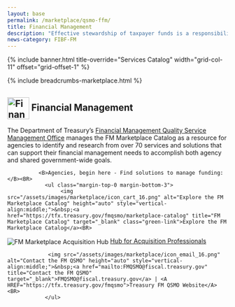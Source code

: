 ```yaml
---
layout: base
permalink: /marketplace/qsmo-ffm/
title: Financial Management
description: "Effective stewardship of taxpayer funds is a responsibility of the Federal Government and the Chief Financial Officer. Federal agencies currently manage over $6.7 trillion in annual spending."
news-category: FIBF-FM 
---
```



{% include banner.html title-override="Services Catalog" width="grid-col-11" offset="grid-offset-1" %}

<style>
  a.green-link {
    color: #D83933; /* Red color */
  }
</style>


<div class="grid-container">
    <div class="grid-row grid-gap">
            <div class="tablet:grid-col-10 tablet:grid-offset-1 padding-top-1">
            {% include breadcrumbs-marketplace.html %}
            </div>
    </div>
</div>

<section class="pm" id="financial-management">
    <div class="grid-container">
        <div class="grid-row">
            <div class="tablet:grid-col-6 tablet:grid-offset-1 padding-top-4 tablet:padding-right-3 display-flex flex-column">
                <h2 class="margin-bottom-0 margin-top-0">
                   <img src="/assets/images/fibf/icons/icon.corefm.webp" alt="Financial Management Icon" width="50px" height="auto" style="vertical-align:middle;"> Financial Management
                </h2>
                <p>
                    The Department of Treasury’s <a href="https://tfx.treasury.gov/fmqsmo" title="Financial Management Quality Service Management Office" target="_blank">Financial Management Quality Service Management Office</a> manages the FM Marketplace Catalog as a resource for agencies to identify and research from over 70 services and solutions that can support their financial management needs to accomplish both agency and shared government-wide goals.
                </p>

              <B>Agencies, begin here - Find solutions to manage funding:</B><BR>
                <ul class="margin-top-0 margin-bottom-3">
                     <img src="/assets/images/marketplace/icon_cart_16.png" alt="Explore the FM Marketplace Catalog" height="auto" style="vertical-align:middle;">&nbsp;<a href="https://tfx.treasury.gov/fmqsmo/marketplace-catalog" title="FM Marketplace Catalog" target="_blank" class="green-link">Explore the FM Marketplace Catalog</a><BR>
  <img src="/assets/images/marketplace/icon_acquisitionhub_16.png" alt="FM Marketplace Acquisition Hub" height="auto" style="vertical-align:middle;">&nbsp;<a href="https://acquisitiongateway.gov/shared-services/resources/4215" title="FM Marketplace Acquisition Hub" target="_blank">Hub for Acquisition Professionals</a><BR>
            
                 <img src="/assets/images/marketplace/icon_email_16.png" alt="Contact the FM QSMO" height="auto" style="vertical-align:middle;">&nbsp;<a href="mailto:FMQSMO@fiscal.treasury.gov" title="Contact the FM QSMO" target="_blank">FMQSMO@fiscal.treasury.gov</a> | <A HREF="https://tfx.treasury.gov/fmqsmo">Treasury FM QSMO Website</A><BR>
                </ul>


 <style>
    /* Basic styling */
    video {
      width: 600px; /* Set video width */
      height: auto; /* Height will auto adjust to the aspect ratio */
    }

    /* Hide native controls by default */
    video::-internal-media-controls {
      display: none;
    }

    video::-webkit-media-controls {
      display: none;
    }

    /* Show custom controls only when hovering over the video */
    .custom-controls {
      display: none;
      position: absolute;
      bottom: 10px;
      width: 100%;
      text-align: center;
    }

    .video-container:hover .custom-controls {
      display: block; /* Show controls on hover */
    }

    .video-container {
      position: relative; /* So we can position controls over the video */
    }

    /* Style the control buttons */
    .custom-controls button {
      margin: 5px;
      padding: 5px 10px;
      background-color: #333;
      color: #fff;
      border: none;
      cursor: pointer;
    }

     /* Progress bar styling */
    .progress-bar {
      flex-grow: 1;
      height: 5px;
      background-color: #555;
      margin: 0 10px;
      position: relative;
    }

    .progress {
      height: 100%;
      background-color: #f00;
      width: 0%;
    }


    

    
  </style>



<!-- Video Player -->
<div class="video-container" style="display: flex; justify-content: center; align-items: center; height: 100%;">
  <video id="myVideo" preload="metadata" width="320px;" height="240px;" poster="/assets/images/marketplace/thumbnail_FMQSMO_video.png" aria-label="What is Quality Service Management Office video">
    <source src="https://www.fiscal.treasury.gov/videos/fmqsmo/what-is-the-FMQSMO.mp4" type="video/mp4">
    Your browser does not support the video tag.
  </video>
  <div class="custom-controls">
    <button onclick="playPause()">Play/Pause</button>
    <button onclick="stopVideo()">Stop</button>
    <button onclick="toggleFullscreen()">Fullscreen</button>
   <div class="progress-bar">
    <div id="progress" class="progress"></div>
  </div>
  <span id="timer">0:00 / 0:00</span>

  </div>
</div>





<script>
  // JavaScript to handle play/pause, stop, and fullscreen actions
  var video = document.getElementById("myVideo");
  
    
    // Toggle play/pause when clicking the video itself
  video.addEventListener('click', function() {
    playPause();
  });

    
  function playPause() {
    if (video.paused) {
      video.play();
    } else {
      video.pause();
    }
  }

  function stopVideo() {
    video.pause();
    video.currentTime = 0;
  }

  function toggleFullscreen() {
    if (video.requestFullscreen) {
      video.requestFullscreen();
    } else if (video.mozRequestFullScreen) { /* Firefox */
      video.mozRequestFullScreen();
    } else if (video.webkitRequestFullscreen) { /* Chrome, Safari and Opera */
      video.webkitRequestFullscreen();
    } else if (video.msRequestFullscreen) { /* IE/Edge */
      video.msRequestFullscreen();
    }
  }

 // Update progress bar and timer
  video.addEventListener('timeupdate', () => {
    const percentage = (video.currentTime / video.duration) * 100;
    progress.style.width = `${percentage}%`;

    const minutes = Math.floor(video.currentTime / 60);
    const seconds = Math.floor(video.currentTime % 60);
    const totalMinutes = Math.floor(video.duration / 60);
    const totalSeconds = Math.floor(video.duration % 60);

    timer.textContent = `${minutes}:${seconds.toString().padStart(2, '0')} / ${totalMinutes}:${totalSeconds.toString().padStart(2, '0')}`;
  });

 // Ensure progress bar persists while video is playing
  video.addEventListener('play', () => {
    requestAnimationFrame(updateProgress);
  });

  function updateProgress() {
    if (!video.paused && !video.ended) {
      const percentage = (video.currentTime / video.duration) * 100;
      progress.style.width = `${percentage}%`;
      requestAnimationFrame(updateProgress);
    }
  }
    
    
</script>




             <P></P>
              
                <hr class="margin-top-auto width-full">
            </div>
            <div class="tablet:grid-col-5 padding-top-4 display-flex flex-column">
           
     <!-- Data and Business Standards -->
            
                
                <div class="display-flex flex-align-center">
                    <!-- <svg class="usa-icon usa-icon--size-4 text-primary" aria-hidden="true" focusable="false" role="img"><use xlink:href="{{ site.baseurl }}/assets/img/sprite.svg#local_grocery_store"></use></svg> -->
                    <h2 class="margin-bottom-0 margin-top-0">
                        <img src="/assets/images/marketplace/icon_why.png" alt="Why does it matter?" height="auto" style="vertical-align:middle;">
                        Why does it matter?
                    </h2>
                </div>
             
                  <p>
                    <B>In 2024, Federal agencies managed over $6.8 trillion of funding in alignment with the federal budget.</B><sup>1</sup>.  
                    </p>
                    <p>
                    Effective stewardship of taxpayer funds is a responsibility of the Federal Government and the Chief Financial Officer.  Common goals and objectives in agency financial management include:
                </p>
                <ul class="margin-top-0">
                    <li>Improving Financial Transparency</li>
                    <li>Enhancing Internal Controls to Reduce Risk</li>
                    <li>Integrating Agency Performance with Budgeting</li>
                    <li>Strengthening Payment Integrity</li>
                    <li>Automating Financial Processes</li>
                    <li>Using Data to Maximize Agency Resource Allocation</li>
                </ul>

A high-performing marketplace of the expertise and advanced financial management technologies will (1) improve the likelihood of success in delivering on the administration's fiscal priorities (2) increase the availability of data to improve transparency, accountability and strategic decision-making in Federal spending (3) increase  cost-effectiveness in agency resource optimization (4) improve management efficiency and reduce risk.
<BR><BR>
<sup>1 Source:<A HREF="https://www.cbo.gov/topics/budget">Congressional Budget Office, 2024</A></sup>
                    
                <hr class="margin-top-auto width-full">
            </div>
        </div>
        <div class="grid-row">
            <div class="tablet:grid-col-6 tablet:grid-offset-1 tablet:padding-right-3 display-flex flex-column">
          
                
                     <div class="display-flex flex-align-center">
                    <!-- <svg class="usa-icon usa-icon--size-4 text-primary" aria-hidden="true" focusable="false" role="img"><use xlink:href="{{ site.baseurl }}/assets/img/sprite.svg#check_circle"></use></svg> -->
                    <h2 class="margin-bottom-0 margin-top-0">

  <img src="/assets/images/marketplace/icon_standards.png" alt="Data and Business Standards" height="auto" style="vertical-align:middle;">
                        Data and Business Standards                 
                    </h2>
                </div>
                
Standardization increases the likelihood of agency success in partnering with industry to procure and deploy modern solutions, improves interoperability across management and operations functions, and avails agency decision-makers with the evidence needed to effectively leverage financial management as a means to deliver on their agencies' priorities.

    <ul class="margin-top-2">
                    <li><a href="https://ussm.gsa.gov/fibf-fm/#business_lifecycle" title="Budget Execution" target="_blank">Budget Execution</a></li>
                    <li><a href="https://ussm.gsa.gov/fibf-fm/#business_lifecycle" title="Financial Asset and Information Management">Financial Asset and Information Management</a></li>
                    <li><a href="https://ussm.gsa.gov/fibf-fm/#business_lifecycle" title="Business Lifecycle">Payable Management</a></li>
                    <li><a href="https://ussm.gsa.gov/fibf-fm/#business_lifecycle" title="Revenue Management">Revenue Management</a></li>
                    <li><a href="https://ussm.gsa.gov/fibf-fm/#business_lifecycle" title="Business Lifecycle">Receivable and Collection Management</a></li>
                    <li><a href="https://ussm.gsa.gov/fibf-fm/#business_lifecycle" title="Business Lifecycle">Delinquent Debt Management</a></li>
                    <li><a href="https://ussm.gsa.gov/fibf-fm/#business_lifecycle" title="Business Lifecycle">Cost Management</a></li>
                    <li><a href="https://ussm.gsa.gov/fibf-fm/#business_lifecycle" title="Business Lifecycle">General Ledger Management</a></li>
                    <li><a href="https://ussm.gsa.gov/fibf-fm/#business_lifecycle" title="Business Lifecycle" target="_blank">Financial Reconciliation</a></li>
                    <li><a href="https://ussm.gsa.gov/fibf-fm/#business_lifecycle" title="Business Lifecycle">Financial / Performance Reporting</a></li>
                    <li><a href="https://ussm.gsa.gov/fibf-fm/#standard_data_elements" title="Business Lifecycle">Standard Data Elements for Federal Financial Management</a></li>

</ul>
You may also be interested in:<BR>
   <ul class="margin-top-2">
 <li><a href="https://tfx.treasury.gov/fmqsmo/fmcf" title="Federal Financial Management Capability Framework">Federal Financial Management Capability Framework</a></li>
   </ul>

                
                
               


                <hr class="margin-top-auto width-full">
            </div>
            <div class="tablet:grid-col-5 display-flex flex-column">
                <div class="display-flex flex-align-center">
                    <!-- <svg class="usa-icon usa-icon--size-4 text-primary" aria-hidden="true" focusable="false" role="img"><use xlink:href="{{ site.baseurl }}/assets/img/sprite.svg#verified_user"></use></svg> -->
                    <h2 class="margin-bottom-0 margin-top-0">
                    
                     <img src="/assets/images/marketplace/icon_priorities.png" alt="Goals, Priority, & Policy Alignment" height="auto" style="vertical-align:middle;">
                        Goal, Priority, & Policy Alignment
                    
                
                    </h2>
                </div>
            
                           <p class="margin-top-1 margin-bottom-1"><b>President's Management Agenda</b></p>
                <ul class="margin-top-0 margin-bottom-0" style="list-style-position: inside; padding-left: 0px; margin-left:0;">
                    <li style="margin-left: 2px;">Priority 3: <a href="https://www.performance.gov/pma/businessofgov/#overview" title="performance.gov" target="_blank">Managing the Business of Government</a>, Strategy 2 <a href="https://www.performance.gov/pma/businessofgov/strategy/2/" target="_blank" title="Strengthen Federal Financial Management">Strengthen Federal Financial Management.</a></li>
                </ul>

                
                  <p class="margin-top-1 margin-bottom-1"><b>Policy and Statute</b></p>
                <ul class="margin-top-0 margin-bottom-0" style="list-style-position: inside; padding-left: 0px; margin-left:0;">
                    <li style="margin-left: 2px;"><a href="https://www.whitehouse.gov/wp-content/uploads/2019/04/M-19-16.pdf?page=3" title="Centralized Mission Support Capabilities for the Federal Government" target="_blank"> M-19-16: Centralized Mission Support Capabilities for the Federal Government</a></li>
                    <li style="margin-left: 2px;"><a href="https://www.congress.gov/113/plaws/publ101/PLAW-113publ101.pdf" title="DATA Act of 2014" target="_blank">DATA Act of 2014</a></li>
                    <li style="margin-left: 2px;"><a href="https://www.congress.gov/bill/104th-congress/house-bill/4319" title="Federal Financial Management Improvement Act" target="_blank">Federal Financial Management Improvement Act</a></li>
                    <li style="margin-left: 2px;"><a href="https://www.govinfo.gov/app/details/STATUTE-104/STATUTE-104-Pg2838/context" title="CFO Act of 1990" target="_blank">CFO Act of 1990</a></li>
                    <li style="margin-left: 2px;"><a href="https://www.whitehouse.gov/wp-content/uploads/legacy_drupal_files/omb/memoranda/2016/m-16-17.pdf" title="OMB Circular A-123" target="_blank">OMB Circular A-123</a> (Appendix <a href="https://www.whitehouse.gov/wp-content/uploads/2018/06/M-18-16.pdf" target="_blank" title="Appendix A">A</a>, <a href="https://www.whitehouse.gov/wp-content/uploads/2019/08/Issuance-of-Revised-Appendix-B-to-OMB-Circular-A-123.pdf" target="_blank" title="Appendix B">B</a>, <a href="https://www.whitehouse.gov/wp-content/uploads/2021/03/M-21-19.pdf" target="_blank" title="Appendix C">C</a>, and <a href="https://www.whitehouse.gov/wp-content/uploads/2023/01/M_23-06-Appendix-D_final.pdf" target="_blank" title="Appendix D">D</a>)</li>
                    <li style="margin-left: 2px;"><a href="https://www.whitehouse.gov/wp-content/uploads/2018/06/a11.pdf" title="OMB Circular A-11" target="_blank">OMB Circular A-11</a></li>
                </ul>

    <p class="margin-top-1 margin-bottom-1"><b>Governance and Strategy</b></p>
                <ul class="margin-top-0 margin-bottom-3" style="list-style-position: inside; padding-left: 0px; margin-left:0;">
                    
                    <li style="margin-left: 2px;"><a href="https://www.cfo.gov" title="Federal CFO Council" target="_blank">Federal CFO Council</a></li>
                    <li style="margin-left: 2px;"><a href="https://www.fiscal.treasury.gov/fmsc/" title="Federal Financial Management Steering Committee" target="_blank">Federal Financial Management Steering Committee</a></li>
                    <li style="margin-left: 2px;"><a href="https://www.sac.gov/committees/finance/index.htm" title="Small Agency Finance Committee" target="_blank">Small Agency Finance Commmittee</a></li>
                      <li style="margin-left: 2px;"><a href="https://fmvision.fiscal.treasury.gov/" title="Treasury 10-Year Vision for Financial Management" target="_blank">Treasury 10-Year Vision for Financial Management</A></li>

</ul>


<p class="margin-top-1 margin-bottom-1"><b>Performance</b></p>
                <ul class="margin-top-0 margin-bottom-3" style="list-style-position: inside; padding-left: 0px; margin-left:0;">
                       <li style="margin-left: 2px;"><a href="https://www.cfo.gov/federal-financial-reporting/" title="Federal Financial Reporting" target="_blank">Federal Financial Reporting (CFO.gov)</a></li>
                    <li style="margin-left: 2px;"><a href="https://www.performance.gov/pma/businessofgov/data/" title="Performance.gov | Business of Government" target="_blank">Performance.gov | Business of Government</a></li>
                       <li style="margin-left: 2px;"><a href="https://fiscal.treasury.gov/files/fit/maturity-model-handout.pdf" title="Federal Financial Management Maturity Model" target="_blank">Federal Financial Management Maturity Model</a></li>

                              
          
</ul>

                
            
            
                <hr class="margin-top-auto width-full">
            </div>
        </div>
        <div class="grid-row">
            <div class="tablet:grid-col-11 grid-offset-1">
                {% include news/news-by-category.html category=page.news-category %}
                <hr>
            </div>
        </div>
        <div class="grid-row padding-bottom-5">
            <div class="tablet:grid-col-10 grid-offset-1">
                <h2>
                  <img src="/assets/images/marketplace/icon_references.png" alt="Other References" height="auto" style="vertical-align:middle;">
                Other References</h2>
                <ul class="margin-top-0 margin-bottom-3">
                    <li>
                        <a href="https://fmvision.fiscal.treasury.gov/files/Future-of-Financial-Management.pdf" title="Dept of Treasury’s 10-Year Vision for Financial Management" target="_blank">
                            Department of Treasury’s 10-Year Vision for Financial Management (PDF)
                        </a>
                    </li>
                    <li>
                        <a href="https://tfx.treasury.gov/fmqsmo/fmcf" title="Financial Management Capability Framework" target="_blank">
                            Financial Management Capability Framework
                        </a>
                    </li>
                    <li>
                        <a href="https://tfx.treasury.gov/fmqsmo/updates" title="FM QSMO’s Latest Updates" target="_blank">
                            FM QSMO’s Latest Updates
                        </a>
                    </li>
                </ul>
            </div>
        </div>
    </div>
</section>


